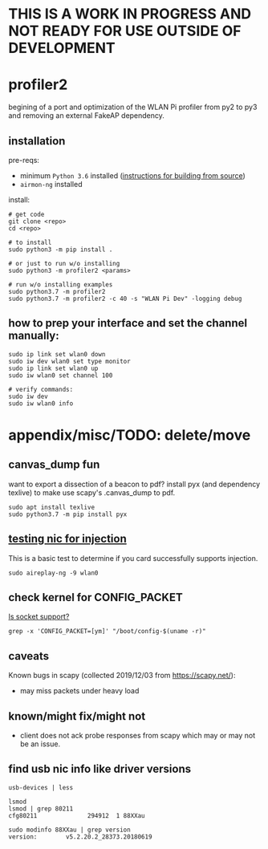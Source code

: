 # THIS IS A WORK IN PROGRESS AND NOT READY FOR USE OUTSIDE OF DEVELOPMENT

# profiler2

begining of a port and optimization of the WLAN Pi profiler from py2 to py3 and removing an external FakeAP dependency.

## installation

pre-reqs:

- minimum `Python 3.6` installed ([instructions for building from source](https://gist.github.com/joshschmelzle/e84d3060cc987d3ccb3a141cab9ffbb1))
- `airmon-ng` installed

install: 

```
# get code
git clone <repo>
cd <repo>

# to install
sudo python3 -m pip install .

# or just to run w/o installing
sudo python3 -m profiler2 <params>

# run w/o installing examples
sudo python3.7 -m profiler2 
sudo python3.7 -m profiler2 -c 40 -s "WLAN Pi Dev" -logging debug
```

## how to prep your interface and set the channel manually:

```
sudo ip link set wlan0 down
sudo iw dev wlan0 set type monitor
sudo ip link set wlan0 up
sudo iw wlan0 set channel 100

# verify commands:
sudo iw dev
sudo iw wlan0 info
```

# appendix/misc/TODO: delete/move

## canvas_dump fun

want to export a dissection of a beacon to pdf? install pyx (and dependency texlive) to make use scapy's .canvas_dump to pdf.

```
sudo apt install texlive
sudo python3.7 -m pip install pyx
```

## [testing nic for injection](https://www.aircrack-ng.org/~~V/doku.php?id=injection_test)

This is a basic test to determine if you card successfully supports injection.

```
sudo aireplay-ng -9 wlan0
```

## check kernel for CONFIG_PACKET

[Is socket support?](https://unix.stackexchange.com/questions/72519/how-do-i-check-if-i-have-packet-socket-support-enabled-in-my-distros-kernel)

```
grep -x 'CONFIG_PACKET=[ym]' "/boot/config-$(uname -r)"
```

## caveats 

Known bugs in scapy (collected 2019/12/03 from https://scapy.net/):

- may miss packets under heavy load

## known/might fix/might not

- client does not ack probe responses from scapy which may or may not be an issue.

## find usb nic info like driver versions

```
usb-devices | less

lsmod
lsmod | grep 80211
cfg80211              294912  1 88XXau

sudo modinfo 88XXau | grep version
version:        v5.2.20.2_28373.20180619
```
